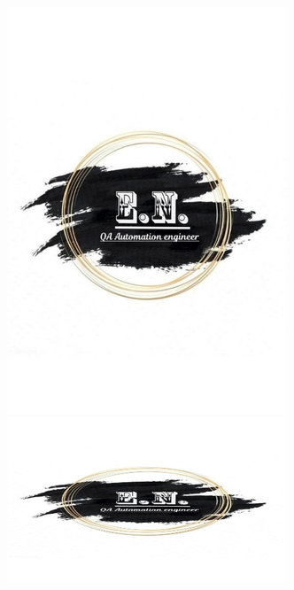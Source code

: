 
![QA Automation engineer](https://github.com/edgar8686/git-gui/blob/main/TWMC1818.png?raw=true)
<Img src="https://github.com/edgar8686/git-gui/blob/main/TWMC1818.png?raw=true" Width="800" Height="300">

